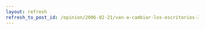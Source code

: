 ```yaml
---
layout: refresh
refresh_to_post_id: /opinion/2006-02-21/van-a-cambiar-los-escritorios-3d-la-manera-de-usar-el-ordenador.html
---
```

